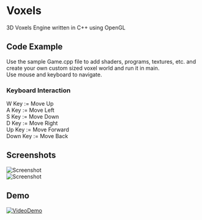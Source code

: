 # Voxels
3D Voxels Engine written in C++ using OpenGL

## Code Example
Use the sample Game.cpp file to add shaders, programs, textures, etc. and create your own custom sized voxel world and run it in main.  
Use mouse and keyboard to navigate.

### Keyboard Interaction
W Key := Move Up  
A Key := Move Left  
S Key := Move Down  
D Key := Move Right  
Up Key := Move Forward  
Down Key := Move Back

## Screenshots
![Screenshot](http://i.imgur.com/vKbU1nr.jpg "VoxelsScreenshot0")  
![Screenshot](http://i.imgur.com/8GG7GIm.jpg "VoxelsScreenshot1")

## Demo
[![VideoDemo](http://i.imgur.com/62xBx1j.jpg)](https://www.youtube.com/watch?v=Hn5ZP1zGmSA "Voxels")

